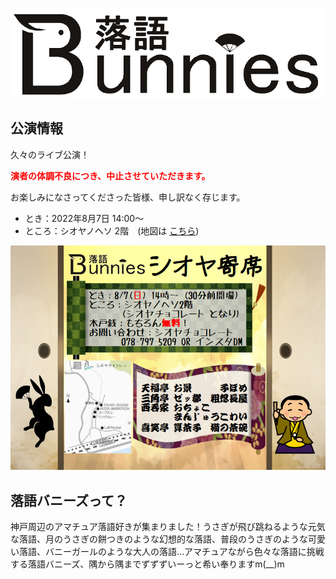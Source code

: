 ![落語バニーズ](./img/Logo.png "落語バニーズ")

## 公演情報

久々のライブ公演！

<span style="color: red; "> **演者の体調不良につき、中止させていただきます。** </span>

お楽しみになさってくださった皆様、申し訳なく存じます。

* とき：2022年8月7日 14:00〜 
* ところ：シオヤノヘソ 2階　(地図は [こちら](https://www.google.com/maps/place/%E3%80%92655-0872+%E5%85%B5%E5%BA%AB%E7%9C%8C%E7%A5%9E%E6%88%B8%E5%B8%82%E5%9E%82%E6%B0%B4%E5%8C%BA%E5%A1%A9%E5%B1%8B%E7%94%BA%EF%BC%94%E4%B8%81%E7%9B%AE%EF%BC%91%EF%BC%90%E2%88%92%EF%BC%91%EF%BC%91/@34.6373036,135.0788427,17z/data=!3m1!4b1!4m5!3m4!1s0x6000847bbd1e6ab3:0x4c6a79ad3a434b6c!8m2!3d34.6373036!4d135.0810314))

![シオヤ寄席](./img/Chirashi/ShioChoco.png "シオヤ寄席")

## 落語バニーズって？

神戸周辺のアマチュア落語好きが集まりました！うさぎが飛び跳ねるような元気な落語、月のうさぎの餅つきのような幻想的な落語、普段のうさぎのような可愛い落語、バニーガールのような大人の落語…アマチュアながら色々な落語に挑戦する落語バニーズ、隅から隅までずずずいーっと希い奉りますm(__)m
